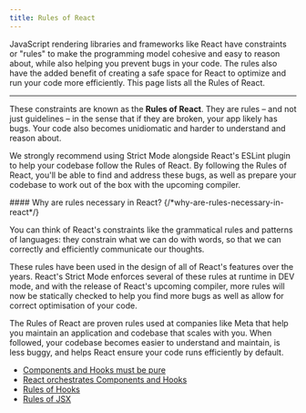 ```yaml
---
title: Rules of React
---
```


<Intro>
JavaScript rendering libraries and frameworks like React have constraints or "rules" to make the programming model cohesive and easy to reason about, while also helping you prevent bugs in your code. The rules also have the added benefit of creating a safe space for React to optimize and run your code more efficiently. This page lists all the Rules of React.
</Intro>

---

These constraints are known as the **Rules of React**. They are rules – and not just guidelines – in the sense that if they are broken, your app likely has bugs. Your code also becomes unidiomatic and harder to understand and reason about.

We strongly recommend using Strict Mode alongside React's ESLint plugin to help your codebase follow the Rules of React. By following the Rules of React, you'll be able to find and address these bugs, as well as prepare your codebase to work out of the box with the upcoming compiler.

<DeepDive>
#### Why are rules necessary in React? {/*why-are-rules-necessary-in-react*/}

You can think of React's constraints like the grammatical rules and patterns of languages: they constrain what we can do with words, so that we can correctly and efficiently communicate our thoughts.

These rules have been used in the design of all of React's features over the years. React's Strict Mode enforces several of these rules at runtime in DEV mode, and with the release of React's upcoming compiler, more rules will now be statically checked to help you find more bugs as well as allow for correct optimisation of your code.

The Rules of React are proven rules used at companies like Meta that help you maintain an application and codebase that scales with you. When followed, your codebase becomes easier to understand and maintain, is less buggy, and helps React ensure your code runs efficiently by default.
</DeepDive>

* [Components and Hooks must be pure](/reference/rules/components-and-hooks-must-be-pure)
* [React orchestrates Components and Hooks](/reference/rules/react-orchestrates-components-and-hooks)
* [Rules of Hooks](/reference/rules/rules-of-hooks)
* [Rules of JSX](/reference/rules/rules-of-jsx)